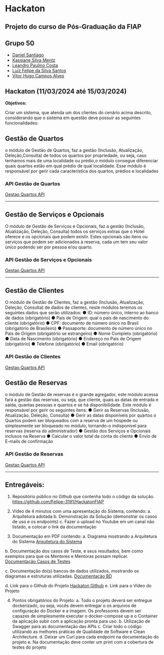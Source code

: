 # Hackaton
## Projeto do curso de Pós-Graduação da FIAP

## Grupo 50

- [Daniel Santiago](https://github.com/SantiagoDDaniel)
- [Kassiane Silva Mentz](https://github.com/kassimentz)
- [Leandro Paulino Costa](https://github.com/LeandroPC)
- [Luiz Felipe da Silva Santos](https://github.com/Felipe-3191)
- [Vitor Hugo Campos Alves](https://github.com/vitorAlves1992/)

## Hackaton (11/03/2024 até 15/03/2024)

**Objetivos:**

Criar um sistema, que atenda um dos clientes do cenário acima descrito, considerando que o sistema
em questão deve possuir as seguintes funcionalidades:


## Gestão de Quartos

o módulo de Gestão de Quartos, faz a gestão (Inclusão, Atualização, Deleção,Consulta) de todos os quartos por propriedade, ou seja, caso tenhamos mais de uma localidade ou prédio,o módulo consegue diferenciar quais quartos estão em qual prédio de qual localidade. Esse módulo é
responsável por gerir cada característica dos quartos, prédios e localidades

### API Gestão de Quartos
[Gestao Quartos API](/doc/gestaoQuartosAPI.md)


---



## Gestão de Serviços e Opcionais 
O módulo de Gestão de Serviços e Opcionais, faz a gestão (Inclusão,
Atualização, Deleção, Consulta) todos os serviços extras que o Hotel oferece e os opcionais que podem existir.
Estes opcionais são itens ou serviços que podem ser adicionados à reserva, cada um tem seu valor
único podendo ser por pessoa e/ou quarto.
### API Gestão de Serviços e Opcionais
[Gestao Quartos API](/doc/gestaoQuartosAPI.md)

---

## Gestão de Clientes 
O módulo de Gestão de Clientes, faz a gestão (Inclusão, Atualização, Deleção,
Consulta) de dados de clientes, neste módulos teremos os seguintes dados que serão utilizados:
● ID: número único, interno ao banco de dados (obrigatório)
● País de Origem: qual o país de nascimento do cliente (obrigatório)
● CPF: documento de número único no Brasil (obrigatório de Brasileiro)
● Passaporte: documento de número único no País de Origem (obrigatório se estrangeiro)
● Nome Completo (obrigatório)
● Data de Nascimento (obrigatório)
● Endereço no País de Origem (obrigatório)
● Telefone (obrigatório)
● Email (obrigatório)


### API Gestão de Clientes
[Gestao Quartos API](/doc/gestaoQuartosAPI.md)

## Gestão de Reservas

o módulo de Gestão de reservas é o grande agregador, este módulo acessa fará a gestão das reservas, ou seja, que cliente, quais as datas de entrada e saída, quantas pessoas e quartos e se há disponibilidade.
Este módulo é responsável por gerir os seguintes itens:
● Gerir as Reservas (Inclusão, Atualização, Deleção, Consulta)
● Gerir as datas disponíveis por quartos o Quartos podem ser bloqueados com a reserva de um hóspede ou simplesmente ser bloqueado no módulo, tornando-o indisponível para reservas (reserva do
administrador)
● Gestão dos Serviços e Opcionais inclusos na Reserva
● Calcular o valor total da conta do cliente
● Envio de E-mails de confirmação

### API Gestão de Reservas
[Gestao Quartos API](/doc/gestaoQuartosAPI.md)



---

## Entregáveis:
1. Repositório público no Github que contenha todo o código da solução.
https://github.com/Felipe-3191/HackatonFIAP

2. Vídeo de 4 minutos com uma apresentação do Sistema, contendo:
a. Arquitetura adotada
b. Demonstração da Solução (demonstrar os casos de uso e os endpoints)
c. Fazer o upload no Youtube em um canal não listado, e colocar o link da documentação

3. Documentação em PDF contendo:
a. Diagrama mostrando a Arquitetura do Sistema
[Arquitetura do Sistema](./doc/arquitetura.md)

b. Documentação dos casos de Teste, e seus resultados, bem como exemplos para que os Mentores e Mentoras possam replicar.
[Documentação Casos de Testes](./doc/documentacaoCasosTestes.md)

c. Documentação do(s) bancos de dados utilizados, mostrando os diagramas e estruturas utilizadas.
  [Documentação BD](./doc/documentacaoBD.md)

d. Link para o Github do Projeto
[Hackaton Github](https://github.com/Felipe-3191/HackatonFIAP)
e. Link para o Vídeo do Projeto

4. Pontos obrigatórios do Projeto:
a. Todo o projeto deverá ser entregue dockerizado, ou seja, vocês devem entregar o os arquivos de configuração do Docker e a imagem. Os professores devem ser capazes de simplesmente executar o docker-compose up e o Container da aplicação subir com a aplicação pronta para uso.
b. Utilização de Swagger para as documentação das APIs
c. Criar todo o código utilizando as melhores práticas de Qualidade de Software e Clean Architecture.
d. Deixar um Curl para cada endpoint na documentação do projeto
e. Na documentação deve conter um print com a cobertura de testes do projeto